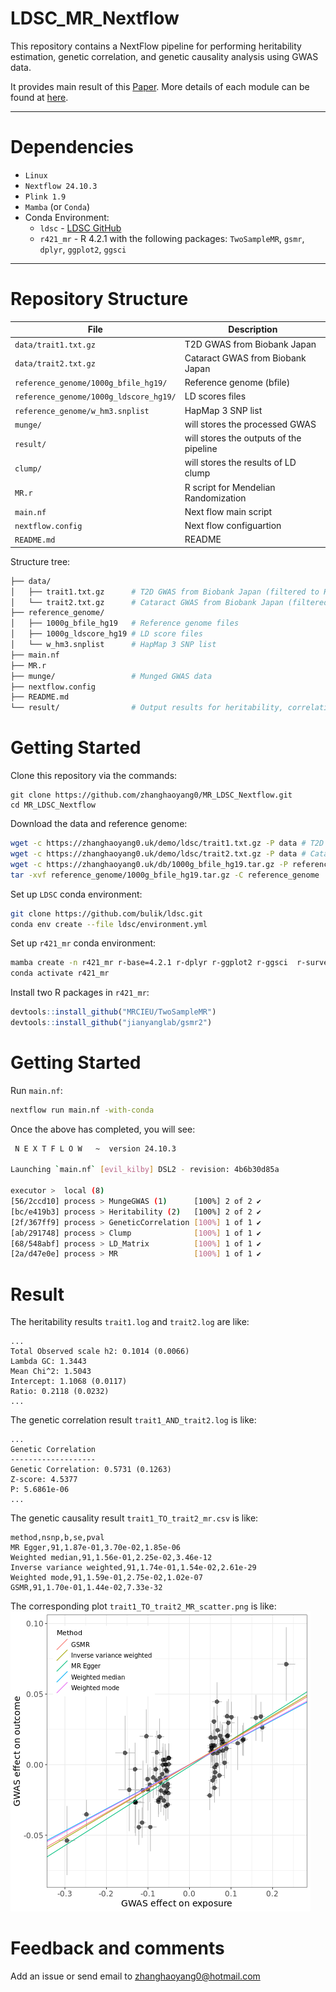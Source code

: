 

# LDSC_MR_Nextflow
This repository contains a NextFlow pipeline for performing heritability estimation, genetic correlation, and genetic causality analysis using GWAS data. 

It provides main result of this [Paper](https://pubmed.ncbi.nlm.nih.gov/34999863/). More details of each module can be found at [here](https://zhanghaoyang0.uk/#ldsc).

---
# Dependencies 
- `Linux`
- `Nextflow 24.10.3`
- `Plink 1.9`
- `Mamba` (or `Conda`)
- Conda Environment: 
  - `ldsc` - [LDSC GitHub](https://github.com/bulik/ldsc)
  - `r421_mr` - R 4.2.1 with the following packages: `TwoSampleMR`, `gsmr`, `dplyr`, `ggplot2`, `ggsci`

---
# Repository Structure

| **File**             | **Description**                                       |
|----------------------|-------------------------------------------------------|
| `data/trait1.txt.gz`      | T2D GWAS from Biobank Japan         |
| `data/trait2.txt.gz`      | Cataract GWAS from Biobank Japan                      |
| `reference_genome/1000g_bfile_hg19/`      | Reference genome (bfile)             |
| `reference_genome/1000g_ldscore_hg19/`    | LD scores files  |
| `reference_genome/w_hm3.snplist`          | HapMap 3 SNP list    |
| `munge/`          | will stores the processed GWAS    |
| `result/`          | will stores the outputs of the pipeline  |
| `clump/`          | will stores the results of LD clump  |
| `MR.r`          | R script for Mendelian Randomization |
| `main.nf`          | Next flow main script  |
| `nextflow.config`          | Next flow configuartion  |
| `README.md`          | README |

Structure tree:
```bash
├── data/
│   ├── trait1.txt.gz      # T2D GWAS from Biobank Japan (filtered to HM3)
│   └── trait2.txt.gz      # Cataract GWAS from Biobank Japan (filtered to HM3)
├── reference_genome/
│   ├── 1000g_bfile_hg19   # Reference genome files
│   ├── 1000g_ldscore_hg19 # LD score files
│   └── w_hm3.snplist      # HapMap 3 SNP list
├── main.nf
├── MR.r
├── munge/                 # Munged GWAS data
├── nextflow.config
├── README.md
└── result/                # Output results for heritability, correlation, and causality

```


# Getting Started
Clone this repository via the commands:
```  
git clone https://github.com/zhanghaoyang0/MR_LDSC_Nextflow.git
cd MR_LDSC_Nextflow
```

Download the data and reference genome:
```bash  
wget -c https://zhanghaoyang0.uk/demo/ldsc/trait1.txt.gz -P data # T2D GWAS from Biobank Japan (filtered to HM3)
wget -c https://zhanghaoyang0.uk/demo/ldsc/trait2.txt.gz -P data # Cataract GWAS from Biobank Japan (filtered to HM3)
wget -c https://zhanghaoyang0.uk/db/1000g_bfile_hg19.tar.gz -P reference_genome
tar -xvf reference_genome/1000g_bfile_hg19.tar.gz -C reference_genome
```

Set up `LDSC` conda environment:
```bash
git clone https://github.com/bulik/ldsc.git
conda env create --file ldsc/environment.yml
```

Set up `r421_mr` conda environment:
```bash
mamba create -n r421_mr r-base=4.2.1 r-dplyr r-ggplot2 r-ggsci  r-survey -c conda-forge
conda activate r421_mr
```

Install two R packages in `r421_mr`:
```r
devtools::install_github("MRCIEU/TwoSampleMR")
devtools::install_github("jianyanglab/gsmr2")
```

# Getting Started
Run `main.nf`:
```bash
nextflow run main.nf -with-conda
```

Once the above has completed, you will see:
```bash
 N E X T F L O W   ~  version 24.10.3

Launching `main.nf` [evil_kilby] DSL2 - revision: 4b6b30d85a

executor >  local (8)
[56/2ccd10] process > MungeGWAS (1)      [100%] 2 of 2 ✔
[bc/e419b3] process > Heritability (2)   [100%] 2 of 2 ✔
[2f/367ff9] process > GeneticCorrelation [100%] 1 of 1 ✔
[ab/291748] process > Clump              [100%] 1 of 1 ✔
[68/548abf] process > LD_Matrix          [100%] 1 of 1 ✔
[2a/d47e0e] process > MR                 [100%] 1 of 1 ✔
```

# Result
The heritability results `trait1.log` and `trait2.log` are like:
```
...
Total Observed scale h2: 0.1014 (0.0066)
Lambda GC: 1.3443
Mean Chi^2: 1.5043
Intercept: 1.1068 (0.0117)
Ratio: 0.2118 (0.0232)
...
```

The genetic correlation result `trait1_AND_trait2.log` is like:
```
...
Genetic Correlation
-------------------
Genetic Correlation: 0.5731 (0.1263)
Z-score: 4.5377
P: 5.6861e-06
...
```

The genetic causality result `trait1_TO_trait2_mr.csv` is like:
```
method,nsnp,b,se,pval
MR Egger,91,1.87e-01,3.70e-02,1.85e-06
Weighted median,91,1.56e-01,2.25e-02,3.46e-12
Inverse variance weighted,91,1.74e-01,1.54e-02,2.61e-29
Weighted mode,91,1.59e-01,2.75e-02,1.02e-07
GSMR,91,1.70e-01,1.44e-02,7.33e-32
```

The corresponding plot `trait1_TO_trait2_MR_scatter.png` is like:
![MR plot](result/trait1_TO_trait2_MR_scatter.png)

# Feedback and comments
Add an issue or send email to zhanghaoyang0@hotmail.com